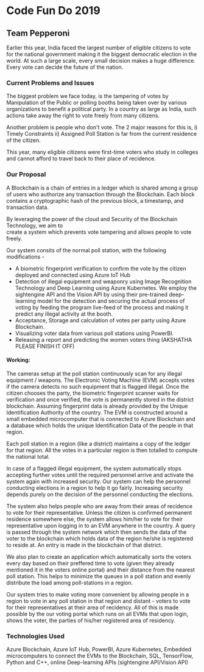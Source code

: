 # Code Fun Do 2019

## Team Pepperoni

Earlier this year, India faced the largest number of eligible citizens to vote for the 
national government making it the biggest democratic election in the world. At such a large scale, 
every small decision makes a huge difference. Every vote can decide the future of the nation.
### Current Problems and Issues

The biggest problem we face today, is the tampering of votes by Manipulation of the Public or
	polling booths being taken over by various organizations to benefit a political party. 
	In a country as large as India, such actions take away the right to vote freely from many citizens.

Another problem is people who don't vote. The 2 major reasons for this is, 
	i) Timely Constraints
	ii) Assigned Poll Station is far from the current residence of the citizen.

This year, many eligible citizens were first-time voters who study in colleges and cannot afford to travel
back to their place of recidence. 
### Our Proposal
  A Blockchain is a chain of entries in a ledger which is shared among a group of users who
authorize any transaction through the Blockchain. Each block contains a cryptographic hash of the 
previous block, a timestamp, and transaction data. 

By leveraging the power of the cloud and Security of the Blockchain Technology, we aim to  
create a system which prevents vote tampering and allows people to vote freely.
	
Our system consits of the normal poll station, with the following modifications -
	
- A biometric fingerprint verification to confirm the vote by the citizen deployed and connected using Azure IoT Hub
- Detection of illegal equipment and weaponry using Image Recognition Technology and Deep Learning using Azure Kubernetes. We employ the sightengine API and the Vision API by using their pre-trained deep-learning model for the detection and securing the actual process of voting by feeding the program live-feed of the process and making it predict any illegal activity at the booth.
- Acceptance, Storage and calculation of votes per party using Azure Blockchain. 
- Visualizing voter data from various poll stations using PowerBI. 
- Releasing a report and predicting the women voters thing (AKSHATHA PLEASE FINISH IT OFF)

#### Working:

The cameras setup at the poll station continuously scan for any illegal equipment / weapons.
The Electronic Voting Machine (EVM) accepts votes if the camera detects no such equipment 
that is flagged illegal. Once the citizen chooses the party, the biometric fingerprint scanner
waits for verification and once verified, the vote is permanently stored in the district blockchain.
Assuming fingerprint data is already provided by the Unique Identification Authority of the country.
The EVM is constructed around a small embedded microcomputer that is connected to Azure Blockchain and a 
database which holds the unique Identification Data of the people in that region.

Each poll station in a region (like a district) maintains a copy of the ledger for that region. 
All the votes in a particular region is then totalled to compute the national total. 
	
In case of a flagged illegal equipment, the system automatically stops accepting further votes until
the required personnel arrive and activate the system again with increased security. 
Our system can help the personnel conducting elections in a region to help it go fairly. 
Increasing security depends purely on the decision of the personnel conducting the elections.

The system also helps people who are away from their areas of recidence to vote for their representative.
Unless the citizen is confirmed permanent residence somewhere else, the system allows him/her to vote for
their representative upon logging in to an EVM anywhere in the country. A query is passed through the system network
which then sends the data of the voter to the blockchain which holds data of the region he/she is 
registered to reside at. An entry is made in the blockchain of that district.  

We also plan to create an application which automatically sorts the voters every day based on their preffered
time to vote (given they already mentioned it in the voters online portal) and their distance from the nearest
poll station. This helps to minimize the queues in a poll station and evenly distribute the load among poll-stations
in a region.

Our system tries to make voting more convenient by allowing people in a region to vote in any poll station in that region
and distant - voters to vote for their representatives at their area of recidency. All of this is made possible by the 
our voting portal which runs on all EVMs that upon login, shows the voter, the parties of his/her registered area
of residency.


### Technologies Used
  Azure Blockchain, Azure IoT Hub, PowerBI, Azure Kubernetes, Embedded microcomputers to connect the EVMs to the Blockchain, SQL, TensorFlow, Python and C++, online Deep-learning APIs (sightengine API/Vision API)
	
